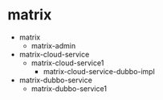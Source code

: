# matrix
+ matrix
    + matrix-admin
+ matrix-cloud-service
    + matrix-cloud-service1
        + matrix-cloud-service-dubbo-impl
+ matrix-dubbo-service
    * matrix-dubbo-service1
